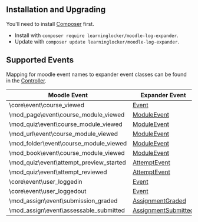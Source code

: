 ## Installation and Upgrading
You'll need to install [Composer](https://getcomposer.org/) first.

- Install with `composer require learninglocker/moodle-log-expander`.
- Update with `composer update learninglocker/moodle-log-expander`.


## Supported Events
Mapping for moodle event names to expander event classes can be found in the [Controller](../src/Controller.php).

Moodle Event | Expander Event
--- | ---
\core\event\course_viewed | [Event](../src/events/Event.php)
\mod_page\event\course_module_viewed | [ModuleEvent](../src/events/ModuleEvent.php)
\mod_quiz\event\course_module_viewed | [ModuleEvent](../src/events/ModuleEvent.php)
\mod_url\event\course_module_viewed | [ModuleEvent](../src/events/ModuleEvent.php)
\mod_folder\event\course_module_viewed | [ModuleEvent](../src/events/ModuleEvent.php)
\mod_book\event\course_module_viewed | [ModuleEvent](../src/events/ModuleEvent.php)
\mod_quiz\event\attempt_preview_started | [AttemptEvent](../src/events/AttemptEvent.php)
\mod_quiz\event\attempt_reviewed | [AttemptEvent](../src/events/AttemptEvent.php)
\core\event\user_loggedin | [Event](../src/events/Event.php)
\core\event\user_loggedout | [Event](../src/events/Event.php)
\mod_assign\event\submission_graded | [AssignmentGraded](../src/events/AssignmentGraded.php)
\mod_assign\event\assessable_submitted | [AssignmentSubmitted](../src/events/AssignmentSubmitted.php)
